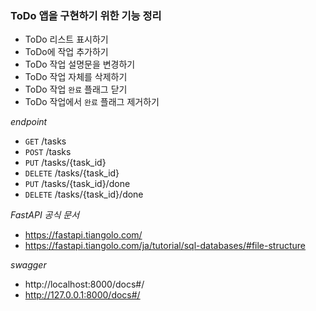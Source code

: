 ### ToDo 앱을 구현하기 위한 기능 정리

- ToDo 리스트 표시하기
- ToDo에 작업 추가하기
- ToDo 작업 설명문을 변경하기
- ToDo 작업 자체를 삭제하기
- ToDo 작업 `완료` 플래그 닫기
- ToDo 작업에서 `완료` 플래그 제거하기

_endpoint_

- `GET` /tasks
- `POST` /tasks
- `PUT` /tasks/{task_id}
- `DELETE` /tasks/{task_id}
- `PUT` /tasks/{task_id}/done
- `DELETE` /tasks/{task_id}/done

_FastAPI 공식 문서_

- https://fastapi.tiangolo.com/
- https://fastapi.tiangolo.com/ja/tutorial/sql-databases/#file-structure

_swagger_

- http://localhost:8000/docs#/
- http://127.0.0.1:8000/docs#/
